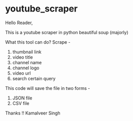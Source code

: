 # youtube_scraper
Hello Reader,

This is a youtube scraper in python beautiful soup (majorly)

What this tool can do?
Scrape - 
  1. thumbnail link
  2. video title
  3. channel name
  4. channel logo
  5. video url
  6. search certain query

This code will save the file in two forms -
  1. JSON file
  2. CSV file

Thanks !!
Kamalveer Singh
